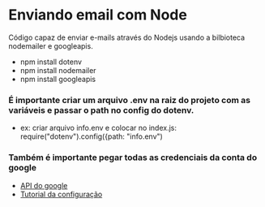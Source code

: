 # Enviando email com Node
Código capaz de enviar e-mails através do Nodejs usando a bilbioteca nodemailer e googleapis.

* npm install dotenv
* npm install nodemailer
* npm install googleapis

### É importante criar um arquivo .env na raiz do projeto com as variáveis e passar o path no config do dotenv.
* ex: criar arquivo info.env e colocar no index.js: require("dotenv").config({path: "info.env")

### Também é importante pegar todas as credenciais da conta do google
* [API do google](https://console.cloud.google.com)
* [Tutorial da configuração](https://www.youtube.com/watch?v=-rcRf7yswfM)
